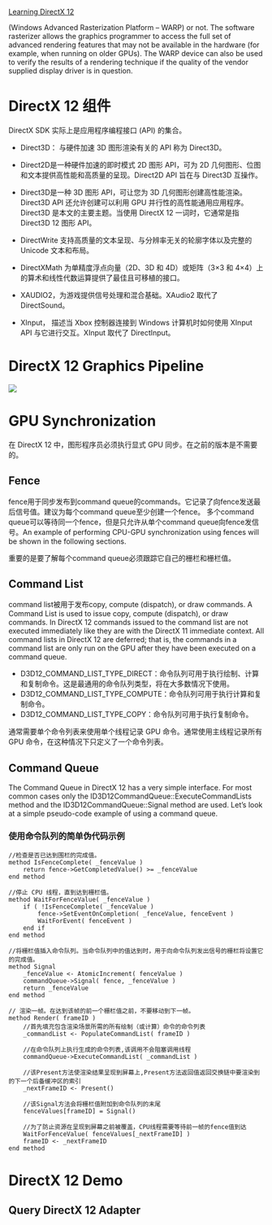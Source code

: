 


[Learning DirectX 12](https://www.3dgep.com/learning-directx-12-1/)

 (Windows Advanced Rasterization Platform – WARP) or not. The software rasterizer allows the graphics programmer to access the full set of advanced rendering features that may not be available in the hardware (for example, when running on older GPUs). The WARP device can also be used to verify the results of a rendering technique if the quality of the vendor supplied display driver is in question.
 
# DirectX 12 组件

DirectX SDK 实际上是应用程序编程接口 (API) 的集合。

- Direct3D： 与硬件加速 3D 图形渲染有关的 API 称为 Direct3D。

- Direct2D是一种硬件加速的即时模式 2D 图形 API，可为 2D 几何图形、位图和文本提供高性能和高质量的呈现。Direct2D API 旨在与 Direct3D 互操作。

- Direct3D是一种 3D 图形 API，可让您为 3D 几何图形创建高性能渲染。Direct3D API 还允许创建可以利用 GPU 并行性的高性能通用应用程序。Direct3D 是本文的主要主题。当使用 DirectX 12 一词时，它通常是指 Direct3D 12 图形 API。

- DirectWrite 支持高质量的文本呈现、与分辨率无关的轮廓字体以及完整的 Unicode 文本和布局。

- DirectXMath 为单精度浮点向量（2D、3D 和 4D）或矩阵（3×3 和 4×4）上的算术和线性代数运算提供了最佳且可移植的接口。

- XAUDIO2，为游戏提供信号处理和混合基础。XAudio2 取代了 DirectSound。

- XInput， 描述当 Xbox 控制器连接到 Windows 计算机时如何使用 XInput API 与它进行交互。XInput 取代了 DirectInput。

# DirectX 12 Graphics Pipeline

![](https://www.3dgep.com/wp-content/uploads/2014/03/DirectX-11-Rendering-Pipeline.png)


# GPU Synchronization

在 DirectX 12 中，图形程序员必须执行显式 GPU 同步。在之前的版本是不需要的。

## Fence

fence用于同步发布到command queue的commands。它记录了向fence发送最后信号值。建议为每个command queue至少创建一个fence。 多个command queue可以等待同一个fence，但是只允许从单个command queue向fence发信号。An example of performing CPU-GPU synchronization using fences will be shown in the following sections.

重要的是要了解每个command queue必须跟踪它自己的栅栏和栅栏值。

## Command List

command list被用于发布copy, compute (dispatch), or draw commands. 
A Command List is used to issue copy, compute (dispatch), or draw commands. In DirectX 12 commands issued to the command list are not executed immediately like they are with the DirectX 11 immediate context. All command lists in DirectX 12 are deferred; that is, the commands in a command list are only run on the GPU after they have been executed on a command queue.
- D3D12_COMMAND_LIST_TYPE_DIRECT：命令队列可用于执行绘制、计算和复制命令。这是最通用的命令队列类型，将在大多数情况下使用。
- D3D12_COMMAND_LIST_TYPE_COMPUTE：命令队列可用于执行计算和复制命令。
- D3D12_COMMAND_LIST_TYPE_COPY：命令队列可用于执行复制命令。

通常需要单个命令列表来使用单个线程记录 GPU 命令。通常使用主线程记录所有 GPU 命令，在这种情况下只定义了一个命令列表。

## Command Queue

The Command Queue in DirectX 12 has a very simple interface. For most common cases only the ID3D12CommandQueue::ExecuteCommandLists method and the ID3D12CommandQueue::Signal method are used. Let’s look at a simple pseudo-code example of using a command queue.


### 使用命令队列的简单伪代码示例

```
//检查是否已达到围栏的完成值。
method IsFenceComplete( _fenceValue )
    return fence->GetCompletedValue() >= _fenceValue
end method

//停止 CPU 线程，直到达到栅栏值。 
method WaitForFenceValue( _fenceValue )
    if ( !IsFenceComplete( _fenceValue )
        fence->SetEventOnCompletion( _fenceValue, fenceEvent )
        WaitForEvent( fenceEvent )
    end if
end method

//将栅栏值插入命令队列。当命令队列中的值达到时，用于向命令队列发出信号的栅栏将设置它的完成值。
method Signal
    _fenceValue <- AtomicIncrement( fenceValue )
    commandQueue->Signal( fence, _fenceValue )
    return _fenceValue
end method

// 渲染一帧。在达到该帧的前一个栅栏值之前，不要移动到下一帧。
method Render( frameID )
    //首先填充包含渲染场景所需的所有绘制（或计算）命令的命令列表
    _commandList <- PopulateCommandList( frameID )

    //在命令队列上执行生成的命令列表,该调用不会阻塞调用线程
    commandQueue->ExecuteCommandList( _commandList )

    //该Present方法使渲染结果呈现到屏幕上,Present方法返回值返回交换链中要渲染到的下一个后备缓冲区的索引
    _nextFrameID <- Present()

    //该Signal方法会将栅栏值附加到命令队列的末尾
    fenceValues[frameID] = Signal()

    //为了防止资源在呈现到屏幕之前被覆盖，CPU线程需要等待前一帧的fence值到达
    WaitForFenceValue( fenceValues[_nextFrameID] )
    frameID <- _nextFrameID
end method
```

# DirectX 12 Demo

## Query DirectX 12 Adapter

